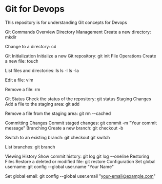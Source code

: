 # Git for Devops

This repository is for understanding Git concepts for Devops


Git Commands Overview
Directory Management
Create a new directory:
mkdir <directory-name>

Change to a directory:
cd <directory-name>

Git Initialization
Initialize a new Git repository:
git init
File Operations
Create a new file:
touch <file-name>

List files and directories:
ls
ls -l
ls -la

Edit a file:
vim <file-name>

Remove a file:
rm <file-name>

Git Status
Check the status of the repository:
git status
Staging Changes
Add a file to the staging area:
git add <file-name>

Remove a file from the staging area:
git rm --cached <file-name>

Committing Changes
Commit staged changes:
git commit -m "Your commit message"
Branching
Create a new branch:
git checkout -b <branch-name>

Switch to an existing branch:
git checkout <branch-name>
git switch <branch-name>

List branches:
git branch

Viewing History
Show commit history:
git log
git log --oneline
Restoring Files
Restore a deleted or modified file:
git restore <file-name>
Configuration
Set global username:
git config --global user.name "Your Name"

Set global email:
git config --global user.email "your-email@example.com"
